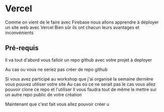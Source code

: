 # Vercel
Comme on vient de le faire avec Firebase nous allons apprendre à déployer un site web avec Vercel
Bien sûr ils ont chacun leurs avantages et inconvénients 

## Pré-requis
Il va tout d'abord vous falloir un repo github avec votre projet à deployer

Au cas ou vous ne seriez pas créer de repo github

Si vous avez participé au workshop que j'ai organisé la semaine dernière vous pouvez utiliser votre site
Au cas où ce ne serait pas le cas vous allez pouvoir clone ce repo et l'utiliser
Il vous faudra tout de même le mettre sur un autre repo public de votre création

Maintenant que c'est fait vous allez pouvoir créer u
